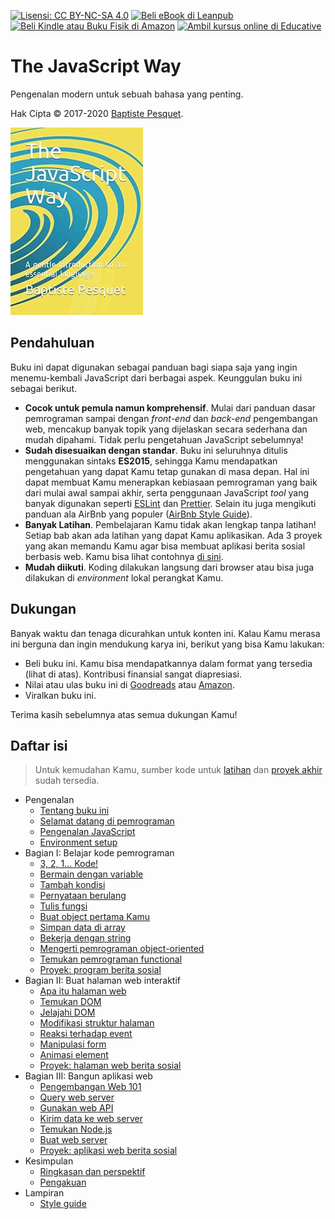 [![Lisensi: CC BY-NC-SA 4.0](https://img.shields.io/badge/License-CC%20BY--NC--SA%204.0-blue.svg)](LICENSE)
[![Beli eBook di Leanpub](https://img.shields.io/badge/Buy-Leanpub-yellow.svg)](https://leanpub.com/thejsway)
[![Beli Kindle atau Buku Fisik di Amazon](https://img.shields.io/badge/Buy-Amazon-orange.svg)](https://www.amazon.com/dp/2956444611?ref_=pe_3052080_397514860)
[![Ambil kursus online di Educative](https://img.shields.io/badge/Buy-Educative-red.svg)](https://www.educative.io/courses/the-complete-javascript-course-build-a-real-world-app-from-scratch)

# The JavaScript Way

Pengenalan modern untuk sebuah bahasa yang penting.

Hak Cipta © 2017-2020 [Baptiste Pesquet](http://bpesquet.fr).

[![Sampul Buku](cover.jpg)](https://www.amazon.com/dp/2956444611?ref_=pe_3052080_397514860)

## Pendahuluan

Buku ini dapat digunakan sebagai panduan bagi siapa saja yang ingin menemu-kembali JavaScript dari berbagai aspek. Keunggulan buku ini sebagai berikut.

* **Cocok untuk pemula namun komprehensif**. Mulai dari panduan dasar pemrograman sampai dengan *front-end* dan *back-end* pengembangan web, mencakup banyak topik yang dijelaskan secara sederhana dan mudah dipahami. Tidak perlu pengetahuan JavaScript sebelumnya!
* **Sudah disesuaikan dengan standar**. Buku ini seluruhnya ditulis menggunakan sintaks **ES2015**, sehingga Kamu mendapatkan pengetahuan yang dapat Kamu tetap gunakan di masa depan. Hal ini dapat membuat Kamu menerapkan kebiasaan pemrograman yang baik dari mulai awal sampai akhir, serta penggunaan JavaScript *tool* yang banyak digunakan seperti [ESLint](http://eslint.org) dan [Prettier](https://github.com/prettier/prettier). Selain itu juga mengikuti panduan ala AirBnb yang populer ([AirBnb Style Guide](https://github.com/airbnb/javascript)).
* **Banyak Latihan**. Pembelajaran Kamu tidak akan lengkap tanpa latihan! Setiap bab akan ada latihan yang dapat Kamu aplikasikan. Ada 3 proyek yang akan memandu Kamu agar bisa membuat aplikasi berita sosial berbasis web. Kamu bisa lihat contohnya [di sini](https://thejsway-publink.herokuapp.com).
* **Mudah diikuti**. Koding dilakukan langsung dari browser atau bisa juga dilakukan di *environment* lokal perangkat Kamu.

## Dukungan

Banyak waktu dan tenaga dicurahkan untuk konten ini. Kalau Kamu merasa ini berguna dan ingin mendukung karya ini, berikut yang bisa Kamu lakukan:

* Beli buku ini. Kamu bisa mendapatkannya dalam format yang tersedia (lihat di atas). Kontribusi finansial sangat diapresiasi.
* Nilai atau ulas buku ini di [Goodreads](https://www.goodreads.com/book/show/35875290-the-javascript-way-a-modern-introduction-to-an-essential-language?from_search=true) atau [Amazon](https://www.amazon.com/dp/2956444611?ref_=pe_3052080_397514860).
* Viralkan buku ini.

Terima kasih sebelumnya atas semua dukungan Kamu!

## Daftar isi

> Untuk kemudahan Kamu, sumber kode untuk [latihan](https://github.com/thejsway/thejsway-code) dan [proyek akhir](https://github.com/thejsway/thejsway-publink) sudah tersedia.

* Pengenalan
  * [Tentang buku ini](manuscript/intro01.md)
  * [Selamat datang di pemrograman](manuscript/intro02.md)
  * [Pengenalan JavaScript](manuscript/intro03.md)
  * [Environment setup](manuscript/intro04.md)
* Bagian I: Belajar kode pemrograman
  * [3, 2, 1... Kode!](manuscript/chapter01.md)
  * [Bermain dengan variable](manuscript/chapter02.md)
  * [Tambah kondisi](manuscript/chapter03.md)
  * [Pernyataan berulang](manuscript/chapter04.md)
  * [Tulis fungsi](manuscript/chapter05.md)
  * [Buat object pertama Kamu](manuscript/chapter06.md)
  * [Simpan data di array](manuscript/chapter07.md)
  * [Bekerja dengan string](manuscript/chapter08.md)
  * [Mengerti pemrograman object-oriented](manuscript/chapter09.md)
  * [Temukan pemrograman functional](manuscript/chapter10.md)
  * [Proyek: program berita sosial](manuscript/chapter11.md)
* Bagian II: Buat halaman web interaktif 
  * [Apa itu halaman web](manuscript/chapter12.md)
  * [Temukan DOM](manuscript/chapter13.md)
  * [Jelajahi DOM](manuscript/chapter14.md)
  * [Modifikasi struktur halaman](manuscript/chapter15.md)
  * [Reaksi terhadap event](manuscript/chapter16.md)
  * [Manipulasi form](manuscript/chapter17.md)
  * [Animasi element](manuscript/chapter18.md)
  * [Proyek: halaman web berita sosial](manuscript/chapter19.md)
* Bagian III: Bangun aplikasi web
  * [Pengembangan Web 101](manuscript/chapter20.md)
  * [Query web server](manuscript/chapter21.md)
  * [Gunakan web API](manuscript/chapter22.md)
  * [Kirim data ke web server](manuscript/chapter23.md)
  * [Temukan Node.js](manuscript/chapter24.md)
  * [Buat web server](manuscript/chapter25.md)
  * [Proyek: aplikasi web berita sosial](manuscript/chapter26.md)
* Kesimpulan
  * [Ringkasan dan perspektif](manuscript/concl01.md)
  * [Pengakuan](manuscript/concl02.md)
* Lampiran
  * [Style guide](manuscript/appendix02.md)
